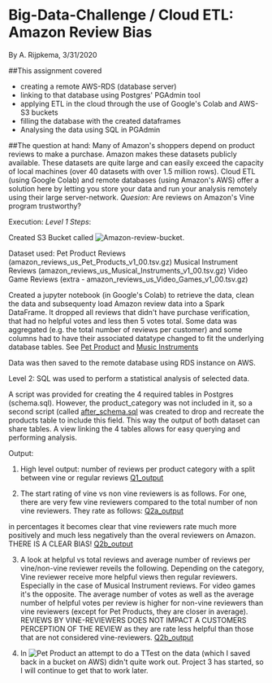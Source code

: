# Big-Data-Challenge / Cloud ETL: Amazon Review Bias
By A. Rijpkema, 3/31/2020


##This assignment covered 
* creating a remote AWS-RDS (database server)
* linking to that database using Postgres' PGAdmin tool
* applying ETL in the cloud through the use of Google's Colab and AWS-S3 buckets
* filling the database with the created dataframes 
* Analysing the data using SQL in PGAdmin

##The question at hand:
Many of Amazon's shoppers depend on product reviews to make a purchase. Amazon makes these datasets publicly available. These datasets are quite large and can easily exceed the capacity of local machines (over 40 datasets with over 1.5 million rows). Cloud ETL (using Google Colab) and remote databases (using Amazon's AWS) offer a solution here by letting you store your data and run your analysis remotely using their large server-network.
*Quesion:* Are reviews on Amazon's Vine program trustworthy?

Execution:
*Level 1 Steps*: 

Created S3 Bucket called ![Amazon-review-bucket](https://s3.console.aws.amazon.com/s3/buckets/amazon-review-bucket/?region=us-east-1). 

Dataset used:
Pet Product Reviews (amazon_reviews_us_Pet_Products_v1_00.tsv.gz)
Musical Instrument Reviews (amazon_reviews_us_Musical_Instruments_v1_00.tsv.gz)
Video Game Reviews (extra - amazon_reviews_us_Video_Games_v1_00.tsv.gz)

Created a jupyter notebook (in Google's Colab) to retrieve the data, clean the data and subsequenty load Amazon review data into a Spark DataFrame. It dropped all reviews that didn't have purchase verification, that had no helpful votes and less then 5 votes total. Some data was aggregated (e.g. the total number of reviews per customer) and some columns had to have their associated datatype changed to fit the underlying database tables. See [Pet Product](level_1/pet_products_review_analysis.ipynb) and [Music Instruments](level_1/musical_instruments_review_analysis.ipynb)

Data was then saved to the remote database using RDS instance on AWS. 

Level 2: SQL was used to perform a statistical analysis of selected data.

A script was provided for creating the 4 required tables in Postgres (schema.sql). However, the product_category was not included in it, so a second script (called [after_schema.sql](level-l/after_schema.sql) was created to drop and recreate the products table to include this field. This way the output of both dataset can share tables. A view linking the 4 tables allows for easy querying and performing analysis. 

Output:

1. High level output: number of reviews per product category with a split between vine or regular reviews
[Q1_output](Output/Q1_output.png)

2. The start rating of vine vs non vine reviewers is as follows. For one, there are very few vine reviewers compared to the total number of non vine reviewers. They rate as follows:
[Q2a_output](Output/Q2a_output.png)

in percentages it becomes clear that vine reviewers rate much more positively and much less negatively than the overal reviewers on Amazon. THERE IS A CLEAR BIAS!
[Q2b_output](Output/Q2b_output.png)


3. A look at helpful vs total reviews and average number of reviews per vine/non-vine reviewer reveils the following. Depending on the category, Vine reviewer receive more helpful views then regular reviewers. Especially in the case of Musical Instrument reviews. For video games it's the opposite. The average number of votes as well as the average number of helpful votes per review is higher for non-vine reviewers than vine reviewers (except for Pet Products, they are closer in average). REVIEWS BY VINE-REVIEWERS DOES NOT IMPACT A CUSTOMERS PERCEPTION OF THE REVIEW as they are rate less helpful than those that are not considered vine-reviewers.
[Q2b_output](Output/Q2b_output.png)

4. In ![Pet Product](level_1/pet_products_review_analysis.ipynb) an attempt to do a TTest on the data (which I saved back in a bucket on AWS) didn't quite work out. Project 3 has started, so I will continue to get that to work later. 
